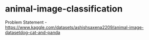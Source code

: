 # animal-image-classification
Problem Statement - https://www.kaggle.com/datasets/ashishsaxena2209/animal-image-datasetdog-cat-and-panda
